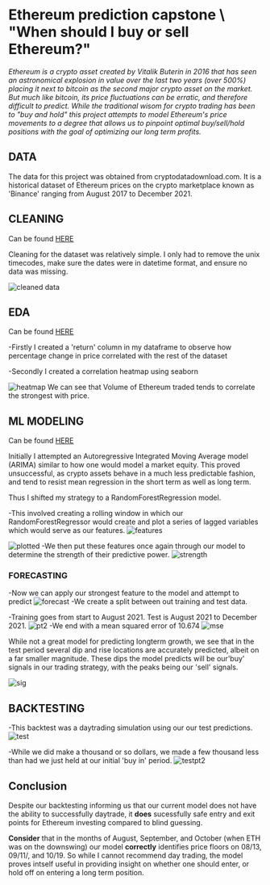 # Ethereum prediction capstone \\ "When should I buy or sell Ethereum?"

*Ethereum is a crypto asset created by Vitalik Buterin in 2016 that has seen an astronomical explosion in value over the last two years (over 500%) 
placing it next to bitcoin as the second major crypto asset on the market. But much like bitcoin, its price fluctuations can be erratic, and therefore difficult to predict. 
While the traditional wisom for crypto trading has been to "buy and hold" this project attempts to model Ethereum's price movements to a degree that allows us to pinpoint optimal buy/sell/hold positions with the goal of optimizing our long term profits.*

## DATA

The data for this project was obtained from cryptodatadownload.com. It is a historical dataset of Ethereum prices on the crypto marketplace known as 'Binance' ranging from August 2017
to December 2021. 


## CLEANING
Can be found [HERE](https://github.com/wfarah0/Eth_Capstone/blob/main/cleanEth.ipynb)

Cleaning for the dataset was relatively simple. I only had to remove the unix timecodes, make sure the dates were in datetime format, and ensure no data was missing.

![cleaned data](https://github.com/wfarah0/Eth_Capstone/blob/main/dat.PNG)

## EDA
Can be found [HERE](https://github.com/wfarah0/Eth_Capstone/blob/main/ExploringEth%20(1).ipynb)

-Firstly I created a 'return' column in my dataframe to observe how percentage change in price correlated with the rest of the dataset

-Secondly I created a correlation heatmap using seaborn 

![heatmap](https://github.com/wfarah0/Eth_Capstone/blob/main/heatmp.PNG)
We can see that Volume of Ethereum traded tends to correlate the strongest with price. 


## ML MODELING
Can be found [HERE](https://github.com/wfarah0/Eth_Capstone/blob/main/RF_eth_modeling_ft_backtest%20(1).ipynb)

Initially I attempted an Autoregressive Integrated Moving Average model (ARIMA) similar to how one would model a market equity. This proved unsuccessful, as crypto assets behave 
in a much less predictable fashion, and tend to resist mean regression in the short term as well as long term. 

Thus I shifted my strategy to a RandomForestRegression model.

-This involved creating a rolling window in which our RandomForestRegressor would create and plot a series of lagged variables which would serve as our features. 
![features](https://github.com/wfarah0/Eth_Capstone/blob/main/features_pt1.PNG)

![plotted](https://github.com/wfarah0/Eth_Capstone/blob/main/features_pt2.PNG)
-We then put these features once again through our model to determine the strength of their predictive power. 
![strength](https://github.com/wfarah0/Eth_Capstone/blob/main/features_pt3.PNG)

### FORECASTING

-Now we can apply our strongest feature to the model and attempt to predict
![forecast](https://github.com/wfarah0/Eth_Capstone/blob/main/frcast.PNG)
-We create a split between out training and test data. 

-Training goes from start to August 2021. Test is August 2021 to December 2021.
![pt2](https://github.com/wfarah0/Eth_Capstone/blob/main/frcast_pt2.PNG)
-We end with a mean squared error of 10.674
![mse](https://github.com/wfarah0/Eth_Capstone/blob/main/mse.PNG)

While not a great model for predicting longterm growth, we see that in the test period several dip and rise locations are
accurately predicted, albeit on a far smaller magnitude. These dips the model predicts will be our'buy' signals in our trading 
strategy, with the peaks being our 'sell' signals. 

![sig](https://github.com/wfarah0/Eth_Capstone/blob/main/sig.PNG)


## BACKTESTING
-This backtest was a daytrading simulation using our our test predictions. 
![test](https://github.com/wfarah0/Eth_Capstone/blob/main/btest.PNG)

-While we did make a thousand or so dollars, we made a few thousand less than had we just held at our initial 'buy in' period. 
![testpt2](https://github.com/wfarah0/Eth_Capstone/blob/main/btest_pt2.PNG)
## Conclusion
Despite our backtesting informing us that our current model does not have the ability to successfully daytrade, it **does** sucessfully safe entry and exit points
for Ethereum investing compared to blind guessing. 

**Consider** that in the months of August, September, and October (when ETH was on the downswing) our model **correctly** identifies price floors on 08/13, 09/11/, and 10/19. 
So while I cannot recommend day trading, the model proves intself useful in providing insight on whether one should enter, or hold off on entering a long term position. 
